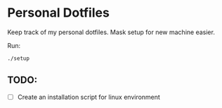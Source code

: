 # Personal Dotfiles
Keep track of my personal dotfiles. Mask setup for new machine easier.

Run:
```bash
./setup
```

## TODO:
- [ ] Create an installation script for linux environment